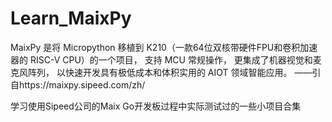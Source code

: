 # Learn_MaixPy
MaixPy 是将 Micropython 移植到 K210（一款64位双核带硬件FPU和卷积加速器的 RISC-V CPU）的一个项目， 支持 MCU 常规操作， 更集成了机器视觉和麦克风阵列， 以快速开发具有极低成本和体积实用的 AIOT 领域智能应用。
  ——引自https://maixpy.sipeed.com/zh/
 
学习使用Sipeed公司的Maix Go开发板过程中实际测试过的一些小项目合集

